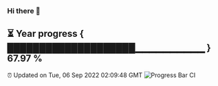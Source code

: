 ### Hi there 👋
⏳ Year progress { ████████████████████▁▁▁▁▁▁▁▁▁▁ } 67.97 %
---
⏰ Updated on Tue, 06 Sep 2022 02:09:48 GMT
![Progress Bar CI](https://github.com/liununu/liununu/workflows/Progress%20Bar%20CI/badge.svg)
